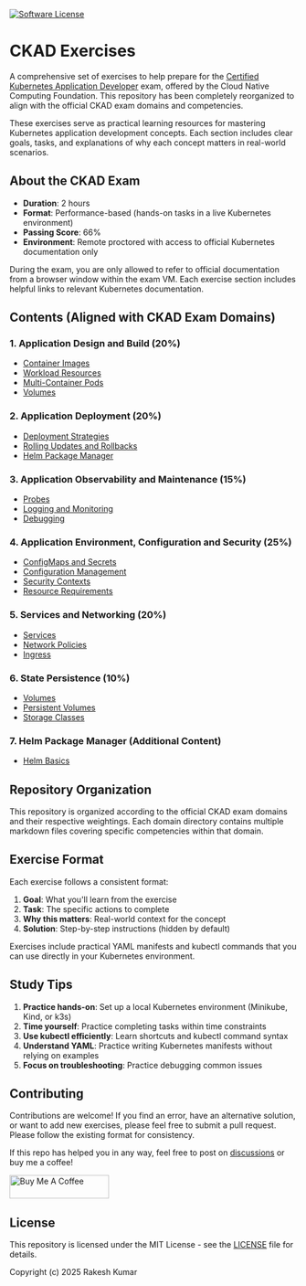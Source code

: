 [![Software License](https://img.shields.io/badge/license-MIT-brightgreen.svg?style=flat-square)](LICENSE)

# CKAD Exercises

A comprehensive set of exercises to help prepare for the [Certified Kubernetes Application Developer](https://www.cncf.io/certification/ckad/) exam, offered by the Cloud Native Computing Foundation. This repository has been completely reorganized to align with the official CKAD exam domains and competencies.

These exercises serve as practical learning resources for mastering Kubernetes application development concepts. Each section includes clear goals, tasks, and explanations of why each concept matters in real-world scenarios.

## About the CKAD Exam

- **Duration**: 2 hours
- **Format**: Performance-based (hands-on tasks in a live Kubernetes environment)
- **Passing Score**: 66%
- **Environment**: Remote proctored with access to official Kubernetes documentation only

During the exam, you are only allowed to refer to official documentation from a browser window within the exam VM. Each exercise section includes helpful links to relevant Kubernetes documentation.

## Contents (Aligned with CKAD Exam Domains)

### 1. Application Design and Build (20%)

- [Container Images](01-application-design/01-container-images.md)
- [Workload Resources](01-application-design/02-workload-resources.md)
- [Multi-Container Pods](01-application-design/03-multi-container-pods.md)
- [Volumes](01-application-design/04-volumes.md)

### 2. Application Deployment (20%)

- [Deployment Strategies](02-application-deployment/01-deployment-strategies.md)
- [Rolling Updates and Rollbacks](02-application-deployment/02-rolling-updates.md)
- [Helm Package Manager](02-application-deployment/03-helm-package-manager.md)

### 3. Application Observability and Maintenance (15%)

- [Probes](03-application-observability/01-probes.md)
- [Logging and Monitoring](03-application-observability/02-logging-monitoring.md)
- [Debugging](03-application-observability/03-debugging.md)

### 4. Application Environment, Configuration and Security (25%)

- [ConfigMaps and Secrets](04-environment-config-security/01-configmaps-secrets.md)
- [Configuration Management](04-environment-config-security/02-configuration-management.md)
- [Security Contexts](04-environment-config-security/03-security-contexts.md)
- [Resource Requirements](04-environment-config-security/04-resource-requirements.md)

### 5. Services and Networking (20%)

- [Services](05-services-networking/01-services.md)
- [Network Policies](05-services-networking/02-network-policies.md)
- [Ingress](05-services-networking/03-ingress.md)

### 6. State Persistence (10%)

- [Volumes](06-state-persistence/01-volumes.md)
- [Persistent Volumes](06-state-persistence/02-persistent-volumes.md)
- [Storage Classes](06-state-persistence/03-storage-classes.md)

### 7. Helm Package Manager (Additional Content)

- [Helm Basics](07-helm-package-manager/01-helm-basics.md)

## Repository Organization

This repository is organized according to the official CKAD exam domains and their respective weightings. Each domain directory contains multiple markdown files covering specific competencies within that domain.

## Exercise Format

Each exercise follows a consistent format:

1. **Goal**: What you'll learn from the exercise
2. **Task**: The specific actions to complete
3. **Why this matters**: Real-world context for the concept
4. **Solution**: Step-by-step instructions (hidden by default)

Exercises include practical YAML manifests and kubectl commands that you can use directly in your Kubernetes environment.

## Study Tips

1. **Practice hands-on**: Set up a local Kubernetes environment (Minikube, Kind, or k3s)
2. **Time yourself**: Practice completing tasks within time constraints
3. **Use kubectl efficiently**: Learn shortcuts and kubectl command syntax
4. **Understand YAML**: Practice writing Kubernetes manifests without relying on examples
5. **Focus on troubleshooting**: Practice debugging common issues

## Contributing

Contributions are welcome! If you find an error, have an alternative solution, or want to add new exercises, please feel free to submit a pull request. Please follow the existing format for consistency.

If this repo has helped you in any way, feel free to post on [discussions](https://github.com/rksptl/CKAD-Exercises/discussions) or buy me a coffee!

<a href="https://www.buymeacoffee.com/rksptl" target="_blank"><img src="https://cdn.buymeacoffee.com/buttons/default-orange.png" alt="Buy Me A Coffee" height="41" width="174"></a>

## License

This repository is licensed under the MIT License - see the [LICENSE](LICENSE) file for details.

Copyright (c) 2025 Rakesh Kumar
